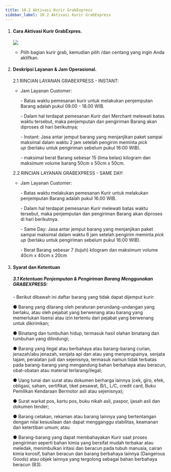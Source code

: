 ```yaml
---
title: 10.2 Aktivasi Kurir GrabExpress
sidebar_label: 10.2 Aktivasi Kurir GrabExpress
---
```

1. #### C﻿ara Aktivasi Kurir GrabExpres.

   ![](/img/10.2-aktivasi-kurir-grabexpress.png)

   * P﻿ilih bagian kurir grab, kemudian pilih /dan centang yang ingin Anda aktifkan.
2. #### D﻿eskripsi Layanan & Jam Operasional.

   2﻿.1 RINCIAN LAYANAN GRABEXPRESS - INSTANT: 

   * J﻿am Layanan Customer:

     \-﻿ Batas waktu pemesanan kurir untuk melakukan penjemputan Barang adalah pukul 09.00 - 18.00 WIB.

     \- Dalam hal terdapat pemesanan Kurir dari Merchant melewati batas waktu tersebut, maka penjemputan dan pengiriman Barang akan diproses di hari berikutnya;

     \-﻿ Instant: Jasa antar jemput barang yang menjanjikan paket sampai maksimal dalam waktu 2 jam setelah pengirim meminta *pick up* (berlaku untuk pengiriman sebelum pukul 16:00 WIB).

     \-﻿ maksimal berat Barang sebesar 15 (lima belas) kilogram dan maksimum volume barang 50cm x 50cm x 50cm.

   2﻿.2 RINCIAN LAYANAN GRABEXPRESS - SAME DAY:

   * J﻿am Layanan Customer:

     \-﻿ Batas waktu melakukan pemesanan Kurir untuk melakukan penjemputan Barang adalah pukul 16.00 WIB. 

     \-﻿ Dalam hal terdapat pemesanan Kurir melewati batas waktu tersebut, maka penjemputan dan pengiriman Barang akan diproses di hari berikutnya.

     \-﻿ Same Day: Jasa antar jemput barang yang menjanjikan paket sampai maksimal dalam waktu 6 jam setelah pengirim meminta *pick up* (berlaku untuk pengiriman sebelum pukul 16:00 WIB).

     \-﻿ Berat Barang sebesar 7 (tujuh) kilogram dan maksimum volume 40cm x 40cm x 20cm
3. #### S﻿yarat dan Ketentuan

   ##### **3.1 K﻿etentuan Penjemputan & Pengiriman Barang Menggunakan GRABEXPRESS:**[​](https://onee.netlify.app/dashboard/jenis-barang-yang-tidak-dapat-dikirimkan-menggunakan-layanan-lalamove-grab-dan-gosend#ketentuan-penjemputan--pengiriman-barang-menggunakan-grabexpress "Direct link to heading")

   \- B﻿erikut dibawah ini daftar barang yang tidak dapat dijemput kurir:

   ● Barang yang dilarang oleh peraturan perundang-undangan yang berlaku, atau oleh pejabat yang berwenang atau barang yang memerlukan lisensi atau izin tertentu dari pejabat yang berwenang untuk dikirimkan;

   ● Binatang dan tumbuhan hidup, termasuk hasil olahan binatang dan tumbuhan yang dilindungi;

   ● Barang yang ilegal atau berbahaya atau barang-barang curian, jenazah/abu jenazah, senjata api dan atau yang menyerupainya, senjata tajam, peralatan judi dan sejenisnya, termasuk namun tidak terbatas pada barang-barang yang mengandung bahan berbahaya atau beracun, obat-obatan atau material terlarang/ilegal;

   ● Uang tunai dan surat atau dokumen berharga lainnya (cek, giro, efek, obligasi, saham, sertifikat, tiket pesawat, B/L, L/C, credit card, Buku Pemilikan Kendaraan Bermotor asli atau sejenisnya);

   ● Surat warkat pos, kartu pos, buku nikah asli, paspor, ijasah asli dan dokumen tender;

   ● Barang cetakan, rekaman atau barang lainnya yang bertentangan dengan nilai kesusilaan dan dapat mengganggu stabilitas, keamanan dan ketertiban umum; atau

   ● Barang-barang yang dapat membahayakan Kurir saat proses pengiriman seperti bahan kimia yang bersifat mudah terbakar atau meledak, menimbulkan iritasi dan beracun pada tubuh manusia, cairan kimia korosif, bahan beracun dan barang berbahaya lainnya (Dangerous Goods) atau objek lainnya yang tergolong sebagai bahan berbahaya beracun (B3).